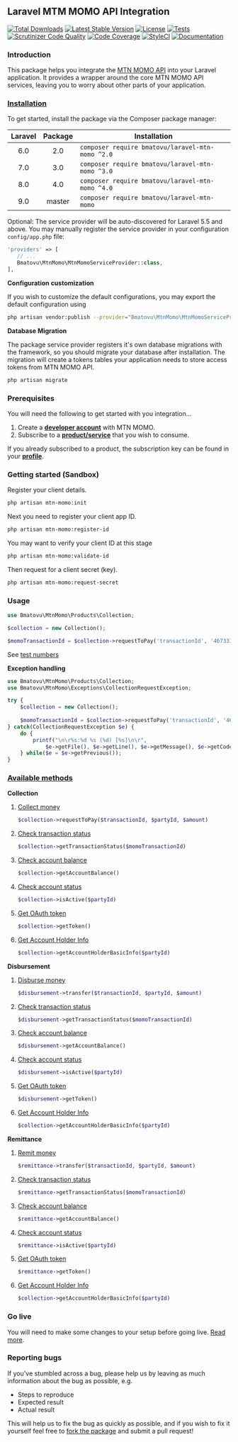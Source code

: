 ## Laravel MTM MOMO API Integration

[![Total Downloads](https://poser.pugx.org/bmatovu/laravel-mtn-momo/downloads)](https://packagist.org/packages/bmatovu/laravel-mtn-momo)
[![Latest Stable Version](https://poser.pugx.org/bmatovu/laravel-mtn-momo/v/stable)](https://packagist.org/packages/bmatovu/laravel-mtn-momo)
[![License](https://poser.pugx.org/bmatovu/laravel-mtn-momo/license)](https://packagist.org/packages/bmatovu/laravel-mtn-momo)
[![Tests](https://github.com/mtvbrianking/laravel-mtn-momo/workflows/run-tests/badge.svg)](https://github.com/mtvbrianking/laravel-mtn-momo/actions?query=workflow:run-tests)
[![Scrutinizer Code Quality](https://scrutinizer-ci.com/g/mtvbrianking/laravel-mtn-momo/badges/quality-score.png?b=master)](https://scrutinizer-ci.com/g/mtvbrianking/laravel-mtn-momo/?branch=master)
[![Code Coverage](https://scrutinizer-ci.com/g/mtvbrianking/laravel-mtn-momo/badges/coverage.png?b=master)](https://scrutinizer-ci.com/g/mtvbrianking/laravel-mtn-momo/?branch=master)
[![StyleCI](https://github.styleci.io/repos/175959117/shield?branch=master)](https://github.styleci.io/repos/175959117)
[![Documentation](https://github.com/mtvbrianking/laravel-mtn-momo/workflows/gen-docs/badge.svg)](https://mtvbrianking.github.io/laravel-mtn-momo/master)

### Introduction

This package helps you integrate the [MTN MOMO API](https://momodeveloper.mtn.com) into your Laravel application. It provides a wrapper around the core MTN MOMO API services, leaving you to worry about other parts of your application.

### [Installation](https://packagist.org/packages/bmatovu/laravel-mtn-momo)

To get started, install the package via the Composer package manager:

| Laravel | Package | Installation                                      |
| :-----: | :-----: | ------------------------------------------------- |
|   6.0   |   2.0   | `composer require bmatovu/laravel-mtn-momo ^2.0`  |
|   7.0   |   3.0   | `composer require bmatovu/laravel-mtn-momo ^3.0`  |
|   8.0   |   4.0   | `composer require bmatovu/laravel-mtn-momo ^4.0`  |
|   9.0   | master  | `composer require bmatovu/laravel-mtn-momo`       |

Optional: The service provider will be auto-discovered for Laravel 5.5 and above. You may manually register the service provider in your configuration `config/app.php` file:

```php
'providers' => [
   // ...
   Bmatovu\MtnMomo\MtnMomoServiceProvider::class,
],
```

**Configuration customization**

If you wish to customize the default configurations, you may export the default configuration using

```bash
php artisan vendor:publish --provider="Bmatovu\MtnMomo\MtnMomoServiceProvider" --tag="config"
```

**Database Migration**

The package service provider registers it's own database migrations with the framework, so you should migrate your database after installation. The migration will create a tokens tables your application needs to store access tokens from MTN MOMO API.

```bash
php artisan migrate
```

### Prerequisites

You will need the following to get started with you integration...

1. Create a [**developer account**](https://momodeveloper.mtn.com/signup) with MTN MOMO.
2. Subscribe to a [**product/service**](https://momodeveloper.mtn.com/products) that you wish to consume.

If you already subscribed to a product, the subscription key can be found in your [**profile**](https://momodeveloper.mtn.com/developer).

### Getting started (Sandbox)

Register your client details.

```bash
php artisan mtn-momo:init
```

Next you need to register your client app ID.

```bash
php artisan mtn-momo:register-id
```

You may want to verify your client ID at this stage

```bash
php artisan mtn-momo:validate-id
```

Then request for a client secret (key).

```bash
php artisan mtn-momo:request-secret
```

### Usage

```php
use Bmatovu\MtnMomo\Products\Collection;

$collection = new Collection();

$momoTransactionId = $collection->requestToPay('transactionId', '46733123454', 100);
```

See [test numbers](https://momodeveloper.mtn.com/api-documentation/testing/#test-numbers)

**Exception handling**

```php
use Bmatovu\MtnMomo\Products\Collection;
use Bmatovu\MtnMomo\Exceptions\CollectionRequestException;

try {
    $collection = new Collection();
    
    $momoTransactionId = $collection->requestToPay('transactionId', '46733123453', 100);
} catch(CollectionRequestException $e) {
    do {
        printf("\n\r%s:%d %s (%d) [%s]\n\r", 
            $e->getFile(), $e->getLine(), $e->getMessage(), $e->getCode(), get_class($e));
    } while($e = $e->getPrevious());
}
```

### [Available methods](https://mtvbrianking.github.io/laravel-mtn-momo/master/Bmatovu/MtnMomo/Products.html)

**Collection**

1. [Collect money](https://mtvbrianking.github.io/laravel-mtn-momo/master/Bmatovu/MtnMomo/Products/Collection.html#method_requestToPay)

    ```php
    $collection->requestToPay($transactionId, $partyId, $amount)
    ```

2. [Check transaction status](https://mtvbrianking.github.io/laravel-mtn-momo/master/Bmatovu/MtnMomo/Products/Collection.html#method_getTransactionStatus)

    ```php
    $collection->getTransactionStatus($momoTransactionId)
    ```

3. [Check account balance](https://mtvbrianking.github.io/laravel-mtn-momo/master/Bmatovu/MtnMomo/Products/Collection.html#method_getAccountBalance)

    ```php
    $collection->getAccountBalance()
    ```

4. [Check account status](https://mtvbrianking.github.io/laravel-mtn-momo/master/Bmatovu/MtnMomo/Products/Collection.html#method_isActive)

    ```php
    $collection->isActive($partyId)
    ```

5. [Get OAuth token](https://mtvbrianking.github.io/laravel-mtn-momo/master/Bmatovu/MtnMomo/Products/Collection.html#method_getToken)

    ```php
    $collection->getToken()
    ```

6. [Get Account Holder Info](https://mtvbrianking.github.io/laravel-mtn-momo/master/Bmatovu/MtnMomo/Products/Collection.html#method_getAccountHolderBasicInfo)

    ```php
    $collection->getAccountHolderBasicInfo($partyId)
    ```

**Disbursement**

1. [Disburse money](https://mtvbrianking.github.io/laravel-mtn-momo/master/Bmatovu/MtnMomo/Products/Disbursement.html#method_transfer)

    ```php
    $disbursement->transfer($transactionId, $partyId, $amount)
    ```

2. [Check transaction status](https://mtvbrianking.github.io/laravel-mtn-momo/master/Bmatovu/MtnMomo/Products/Disbursement.html#method_getTransactionStatus)

    ```php
    $disbursement->getTransactionStatus($momoTransactionId)
    ```

3. [Check account balance](https://mtvbrianking.github.io/laravel-mtn-momo/master/Bmatovu/MtnMomo/Products/Disbursement.html#method_getAccountBalance)

    ```php
    $disbursement->getAccountBalance()
    ```

4. [Check account status](https://mtvbrianking.github.io/laravel-mtn-momo/master/Bmatovu/MtnMomo/Products/Disbursement.html#method_isActive)

    ```php
    $disbursement->isActive($partyId)
    ```

5. [Get OAuth token](https://mtvbrianking.github.io/laravel-mtn-momo/master/Bmatovu/MtnMomo/Products/Disbursement.html#method_getToken)

    ```php
    $disbursement->getToken()
    ```

6. [Get Account Holder Info](https://mtvbrianking.github.io/laravel-mtn-momo/master/Bmatovu/MtnMomo/Products/Collection.html#method_getAccountHolderBasicInfo)

    ```php
    $collection->getAccountHolderBasicInfo($partyId)
    ```
    
**Remittance**

1. [Remit money](https://mtvbrianking.github.io/laravel-mtn-momo/master/Bmatovu/MtnMomo/Products/Remittance.html#method_transact)

    ```php
    $remittance->transfer($transactionId, $partyId, $amount)
    ```

2. [Check transaction status](https://mtvbrianking.github.io/laravel-mtn-momo/master/Bmatovu/MtnMomo/Products/Remittance.html#method_getTransactionStatus)

    ```php
    $remittance->getTransactionStatus($momoTransactionId)
    ```

3. [Check account balance](https://mtvbrianking.github.io/laravel-mtn-momo/master/Bmatovu/MtnMomo/Products/Remittance.html#method_getAccountBalance)

    ```php
    $remittance->getAccountBalance()
    ```

4. [Check account status](https://mtvbrianking.github.io/laravel-mtn-momo/master/Bmatovu/MtnMomo/Products/Remittance.html#method_isActive)

    ```php
    $remittance->isActive($partyId)
    ```

5. [Get OAuth token](https://mtvbrianking.github.io/laravel-mtn-momo/master/Bmatovu/MtnMomo/Products/Remittance.html#method_getToken)

    ```php
    $remittance->getToken()
    ```

6. [Get Account Holder Info](https://mtvbrianking.github.io/laravel-mtn-momo/master/Bmatovu/MtnMomo/Products/Collection.html#method_getAccountHolderBasicInfo)

    ```php
    $collection->getAccountHolderBasicInfo($partyId)
    ```
    
### Go live

You will need to make some changes to your setup before going live. [Read more](https://github.com/mtvbrianking/laravel-mtn-momo/wiki/Go-Live).

### Reporting bugs

If you've stumbled across a bug, please help us by leaving as much information about the bug as possible, e.g.
- Steps to reproduce
- Expected result
- Actual result

This will help us to fix the bug as quickly as possible, and if you wish to fix it yourself feel free to [fork the package](https://github.com/mtvbrianking/laravel-mtn-momo) and submit a pull request!
